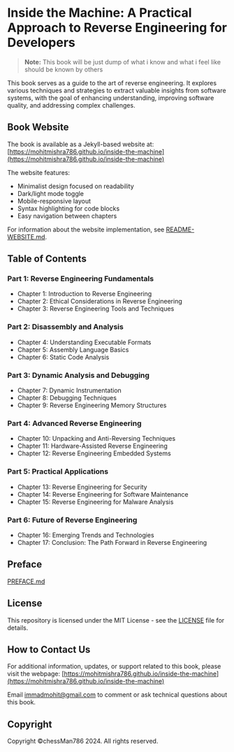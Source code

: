 # Inside the Machine: A Practical Approach to Reverse Engineering for Developers

> **Note:** This book will be just dump of what i know and what i feel like should be known by others

This book serves as a guide to the art of reverse engineering. It explores various techniques and strategies to extract valuable insights from software systems, with the goal of enhancing understanding, improving software quality, and addressing complex challenges.

## Book Website

The book is available as a Jekyll-based website at: [https://mohitmishra786.github.io/inside-the-machine](https://mohitmishra786.github.io/inside-the-machine)

The website features:
- Minimalist design focused on readability
- Dark/light mode toggle
- Mobile-responsive layout
- Syntax highlighting for code blocks
- Easy navigation between chapters

For information about the website implementation, see [README-WEBSITE.md](README-WEBSITE.md).

## Table of Contents

### Part 1: Reverse Engineering Fundamentals
- Chapter 1: Introduction to Reverse Engineering
- Chapter 2: Ethical Considerations in Reverse Engineering
- Chapter 3: Reverse Engineering Tools and Techniques

### Part 2: Disassembly and Analysis
- Chapter 4: Understanding Executable Formats
- Chapter 5: Assembly Language Basics
- Chapter 6: Static Code Analysis

### Part 3: Dynamic Analysis and Debugging
- Chapter 7: Dynamic Instrumentation
- Chapter 8: Debugging Techniques
- Chapter 9: Reverse Engineering Memory Structures

### Part 4: Advanced Reverse Engineering
- Chapter 10: Unpacking and Anti-Reversing Techniques
- Chapter 11: Hardware-Assisted Reverse Engineering
- Chapter 12: Reverse Engineering Embedded Systems

### Part 5: Practical Applications
- Chapter 13: Reverse Engineering for Security
- Chapter 14: Reverse Engineering for Software Maintenance
- Chapter 15: Reverse Engineering for Malware Analysis

### Part 6: Future of Reverse Engineering
- Chapter 16: Emerging Trends and Technologies
- Chapter 17: Conclusion: The Path Forward in Reverse Engineering

## Preface

[PREFACE.md](PREFACE.md)

## License

This repository is licensed under the MIT License - see the [LICENSE](LICENSE) file for details.

## How to Contact Us

For additional information, updates, or support related to this book, please visit the webpage: [https://mohitmishra786.github.io/inside-the-machine](https://mohitmishra786.github.io/inside-the-machine)

Email [immadmohit@gmail.com](mailto:immadmohit@gmail.com) to comment or ask technical questions about this book.

## Copyright

Copyright ©chessMan786 2024. All rights reserved.
